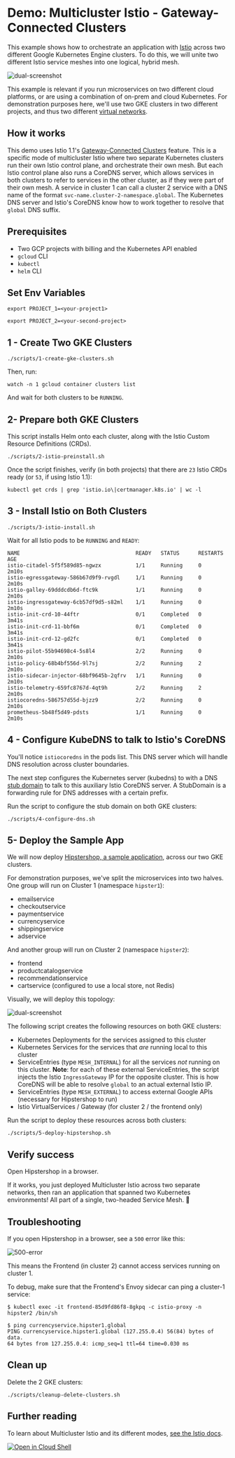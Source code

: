 # Demo: Multicluster Istio - Gateway-Connected Clusters

This example shows how to orchestrate an application with [Istio](https://istio.io/) across two different
Google Kubernetes Engine clusters. To do this, we will unite two different Istio service meshes into
one logical, hybrid mesh.

![dual-screenshot](screenshots/topology.png)

This example is relevant if you run microservices on two different cloud platforms, or are
using a combination of on-prem and cloud Kubernetes. For demonstration purposes here, we'll use two GKE clusters in two different projects, and thus two
different [virtual networks](https://cloud.google.com/kubernetes-engine/docs/concepts/network-overview#inside-cluster).

## How it works

This demo uses Istio 1.1's [Gateway-Connected Clusters](https://preliminary.istio.io/docs/concepts/multicluster-deployments/#multiple-control-plane-topology) feature. This is a specific mode of
multicluster Istio where two separate Kubernetes clusters run their own Istio control
plane, and orchestrate their own mesh. But each Istio control plane also runs a CoreDNS
server, which allows services in both clusters to refer to services in the other cluster,
as if they were part of their own mesh. A service in cluster 1 can call a
cluster 2 service with a DNS name of the format `svc-name.cluster-2-namespace.global`.
The Kubernetes DNS server and Istio's CoreDNS know how to work together to resolve that
`global` DNS suffix.


## Prerequisites

- Two GCP projects with billing and the Kubernetes API enabled
- `gcloud` CLI
- `kubectl`
- `helm` CLI


## Set Env Variables

```
export PROJECT_1=<your-project1>

export PROJECT_2=<your-second-project>
```

## 1 - Create Two GKE Clusters

```
./scripts/1-create-gke-clusters.sh
```

Then, run:

```
watch -n 1 gcloud container clusters list
```

And wait for both clusters to be `RUNNING`.


## 2- Prepare both GKE Clusters

This script installs Helm onto each cluster, along with the Istio Custom Resource
Definitions (CRDs).

```
./scripts/2-istio-preinstall.sh
```

Once the script finishes, verify (in both projects) that there are `23` Istio CRDs ready (or `53`, if using Istio 1.1):

```
kubectl get crds | grep 'istio.io\|certmanager.k8s.io' | wc -l
```

## 3 - Install Istio on Both Clusters

```
./scripts/3-istio-install.sh
```

Wait for all Istio pods to be `RUNNING` and `READY`:

```
NAME                                     READY   STATUS      RESTARTS   AGE
istio-citadel-5f5f589d85-ngwzx           1/1     Running     0          2m10s
istio-egressgateway-586b67d9f9-rvgdl     1/1     Running     0          2m10s
istio-galley-69dddcdb6d-ftc9k            1/1     Running     0          2m10s
istio-ingressgateway-6cb57df9d5-s82ml    1/1     Running     0          2m10s
istio-init-crd-10-44ftr                  0/1     Completed   0          3m41s
istio-init-crd-11-bbf6m                  0/1     Completed   0          3m41s
istio-init-crd-12-gd2fc                  0/1     Completed   0          3m41s
istio-pilot-55b94698c4-5s8l4             2/2     Running     0          2m10s
istio-policy-68b4bf556d-9l7sj            2/2     Running     2          2m10s
istio-sidecar-injector-68bf9645b-2qfrv   1/1     Running     0          2m10s
istio-telemetry-659fc8767d-4qt9h         2/2     Running     2          2m10s
istiocoredns-586757d55d-bjzz9            2/2     Running     0          2m10s
prometheus-5b48f5d49-pdsts               1/1     Running     0          2m10s
```

## 4 - Configure KubeDNS to talk to Istio's CoreDNS

You'll notice `istiocoredns` in the pods list. This DNS server which will handle DNS resolution across
cluster boundaries.

The next step configures the Kubernetes server (kubedns) to with a
DNS
[stub domain](https://kubernetes.io/docs/tasks/administer-cluster/dns-custom-nameservers/#configure-stub-domain-and-upstream-dns-servers)
to talk to this auxiliary Istio CoreDNS server.
A StubDomain is a forwarding rule for DNS addresses with a certain prefix.

Run the script to configure the stub domain on both GKE clusters:

```
./scripts/4-configure-dns.sh
```


## 5- Deploy the Sample App

We will now deploy [Hipstershop, a sample application](https://github.com/GoogleCloudPlatform/microservices-demo), across our two GKE clusters.

For demonstration purposes, we've split the microservices into two halves. One group
will run on Cluster 1 (namespace `hipster1`):

- emailservice
- checkoutservice
- paymentservice
- currencyservice
- shippingservice
- adservice

And another group will run on Cluster 2 (namespace
`hipster2`):

- frontend
- productcatalogservice
- recommendationservice
- cartservice (configured to use a local store, not Redis)


Visually, we will deploy this topology:

![dual-screenshot](screenshots/topology.png)

The following script creates the following resources on both GKE clusters:
- Kubernetes Deployments for the services assigned to this cluster
- Kubernetes Services for the services that *are* running local to this cluster
- ServiceEntries (type `MESH_INTERNAL`) for all the services *not* running on this cluster. **Note**: for each
  of these external ServiceEntries, the script injects the Istio `IngressGateway` IP for the
  opposite cluster. This is how CoreDNS will be able to resolve `global` to an actual
  external Istio IP.
- ServiceEntries (type `MESH_EXTERNAL`) to access external Google APIs (necessary for
  Hipstershop to run)
- Istio VirtualServices / Gateway (for cluster 2 / the frontend only)

Run the script to deploy these resources across both clusters:

```
./scripts/5-deploy-hipstershop.sh
```


## Verify success

Open Hipstershop in a browser.


If it works, you just deployed Multicluster Istio across
two separate networks, then ran an application that spanned two Kubernetes
environments! All part of a single, two-headed Service Mesh. 🎉


## Troubleshooting


If you open Hipstershop in a browser, see a `500` error like this:

![500-error](screenshots/500-error.png)

This means the Frontend (in cluster 2) cannot access services running on cluster 1.

To debug, make sure that the Frontend's Envoy sidecar can ping a cluster-1 service:

```
$ kubectl exec -it frontend-85d9fd86f8-8gkpq -c istio-proxy -n hipster2 /bin/sh

$ ping currencyservice.hipster1.global
PING currencyservice.hipster1.global (127.255.0.4) 56(84) bytes of data.
64 bytes from 127.255.0.4: icmp_seq=1 ttl=64 time=0.030 ms
```


## Clean up

Delete the 2 GKE clusters:

```
./scripts/cleanup-delete-clusters.sh
```

## Further reading

To learn about Multicluster Istio and its different modes, [see the Istio docs](https://preliminary.istio.io/docs/concepts/multicluster-deployments/).

[![Open in Cloud Shell](http://gstatic.com/cloudssh/images/open-btn.svg)](https://console.cloud.google.com/cloudshell/editor?cloudshell_git_repo=https%3A%2F%2Fgithub.com%2Fgsimonp%2Fistio-samples%2Ftree%2Fmaster%2Fmulticluster-gke%2Fdual-control-plane)

